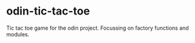 # odin-tic-tac-toe
Tic tac toe game for the odin project. Focussing on factory functions and modules.
